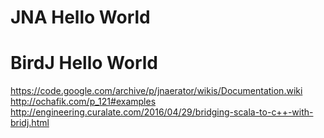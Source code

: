# JNA Hello World



# BirdJ Hello World

https://code.google.com/archive/p/jnaerator/wikis/Documentation.wiki
http://ochafik.com/p_121#examples
http://engineering.curalate.com/2016/04/29/bridging-scala-to-c++-with-bridj.html
